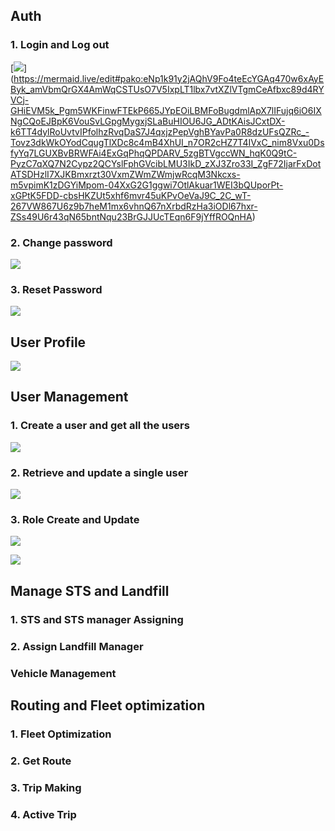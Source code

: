 ## Auth

### 1. Login and Log out
[![](https://mermaid.ink/img/pako:eNp1k91y2jAQhV9Fo4teEcYGAq470w6xAyEByk_amVbmQrGX4AmWqCSTUsO7V5IxpLT1lbx7vtXZlVTgmCeAfbxc89d4RYVCj-GHiEVM5k_Pgm5WKFinwFTEkP665JYpEOiLBMFoBugdmlApX7lIFujq6iO6IXNgCQoEJBpK6VouSvLGpgMygxjSLaBuHIOU6JG_ADtKAisJCxtDX-k6TT4dylRoUvtvIPfolhzRvqDaS7J4qxjzPepVghBYavPa0R8dzUFsQZRc_-Tovz3dkWkOYodCqugTlXDc8c4mB4XhUI_n7OR2cHZ7T4IVxC_nim8Vxu0DsfyYq7LGUXBvBRWFAi4ExGqPhqQPDARV_5zgBTVgccWN_hqK0Q9tC-PyzC7qXQ7N2Cypz2QCYslFphGVcibLMU3IkD_zXJ3Zro33I_ZgF72IjarFxDotATSDHzlI7XJKBmxrzt30VxmZWmZWmjwRcqM3Nkcxs-m5vpimK1zDGYiMpom-04XxG2G1ggwi7OtlAkuar1WEI3bQUporPt-xGPtK5FDD-cbsHKZUt5xhf6mvr45uKPvOeVaJ9C_2C_wT-267VW867U6z9b7heM1mx6vhnQ67nXrbdRzHa3iODl67hxr-ZSs49U6r43qN65bntNqu23BrGJJUcTEqn6F9jYffROQnHA?type=png)]
(https://mermaid.live/edit#pako:eNp1k91y2jAQhV9Fo4teEcYGAq470w6xAyEByk_amVbmQrGX4AmWqCSTUsO7V5IxpLT1lbx7vtXZlVTgmCeAfbxc89d4RYVCj-GHiEVM5k_Pgm5WKFinwFTEkP665JYpEOiLBMFoBugdmlApX7lIFujq6iO6IXNgCQoEJBpK6VouSvLGpgMygxjSLaBuHIOU6JG_ADtKAisJCxtDX-k6TT4dylRoUvtvIPfolhzRvqDaS7J4qxjzPepVghBYavPa0R8dzUFsQZRc_-Tovz3dkWkOYodCqugTlXDc8c4mB4XhUI_n7OR2cHZ7T4IVxC_nim8Vxu0DsfyYq7LGUXBvBRWFAi4ExGqPhqQPDARV_5zgBTVgccWN_hqK0Q9tC-PyzC7qXQ7N2Cypz2QCYslFphGVcibLMU3IkD_zXJ3Zro33I_ZgF72IjarFxDotATSDHzlI7XJKBmxrzt30VxmZWmZWmjwRcqM3Nkcxs-m5vpimK1zDGYiMpom-04XxG2G1ggwi7OtlAkuar1WEI3bQUporPt-xGPtK5FDD-cbsHKZUt5xhf6mvr45uKPvOeVaJ9C_2C_wT-267VW867U6z9b7heM1mx6vhnQ67nXrbdRzHa3iODl67hxr-ZSs49U6r43qN65bntNqu23BrGJJUcTEqn6F9jYffROQnHA)

### 2. Change password

[![](https://mermaid.ink/img/pako:eNptU9tu4jAQ_RXLzxQlQIHNSruiCbe2XNOutOvw4CZDEzXYyHFKaeDf13EuUKl5mpw5c3xmPM6wzwPAFt7G_OCHVEj05Pz0mMeS9OVV0H2I7DgCJj2G1DcgQyZBoEUcIMoCNIcDWtIkOXARbNDNzS90R1xQCVtAoKoiGiebovROp22yBh-id0BrSPacJVCmbZ12Mjf1fUiS3-cCdnL49BeSExqS6iRkh5S9QrC55sz5CY0ulDmXVzRl6UtPLoh3EEX5uLY0SGXIRfRJZcQZeuJvwIqmJsSBfE4lVtRNdGqaaQz9oXEUVK6nF9f3ZPghBfUlek7U4KbO5pqSm34gA90ycoBFdVP3Wv2RrFIQR-RQSV9oAmjLhRYqWY-aNcu09oinrLYwu1iYEzsE_01fWn1Z16zcxYJojXxsWqckzDXhMnguBPjyhJZkDAwElfBlB9CEJuH3pVPmV8Wrbzte6l7W5Hkf5LJ1YcTq9kvmWjPdYtPKhbnep_K2B5o29thCByOPrarA1cHQYw8Vght4B2JHo0A9hiw_x8MyhB142FJhAFuaxtLDHjsrKk0ld4_Mx5YUKTRwqj07EVXrtcPWVq29QveU_eN8V5HUL7Yy_IEts9tpto1ur9350TL67Xav38BHBZu9Ztc0DKPf6hsKvDXPDfypFYxmr9Mz-63bTt_odE2zZTYwBJHkYla8X_2Mz_8BNZo0fA?type=png)](https://mermaid.live/edit#pako:eNptU9tu4jAQ_RXLzxQlQIHNSruiCbe2XNOutOvw4CZDEzXYyHFKaeDf13EuUKl5mpw5c3xmPM6wzwPAFt7G_OCHVEj05Pz0mMeS9OVV0H2I7DgCJj2G1DcgQyZBoEUcIMoCNIcDWtIkOXARbNDNzS90R1xQCVtAoKoiGiebovROp22yBh-id0BrSPacJVCmbZ12Mjf1fUiS3-cCdnL49BeSExqS6iRkh5S9QrC55sz5CY0ulDmXVzRl6UtPLoh3EEX5uLY0SGXIRfRJZcQZeuJvwIqmJsSBfE4lVtRNdGqaaQz9oXEUVK6nF9f3ZPghBfUlek7U4KbO5pqSm34gA90ycoBFdVP3Wv2RrFIQR-RQSV9oAmjLhRYqWY-aNcu09oinrLYwu1iYEzsE_01fWn1Z16zcxYJojXxsWqckzDXhMnguBPjyhJZkDAwElfBlB9CEJuH3pVPmV8Wrbzte6l7W5Hkf5LJ1YcTq9kvmWjPdYtPKhbnep_K2B5o29thCByOPrarA1cHQYw8Vght4B2JHo0A9hiw_x8MyhB142FJhAFuaxtLDHjsrKk0ld4_Mx5YUKTRwqj07EVXrtcPWVq29QveU_eN8V5HUL7Yy_IEts9tpto1ur9350TL67Xav38BHBZu9Ztc0DKPf6hsKvDXPDfypFYxmr9Mz-63bTt_odE2zZTYwBJHkYla8X_2Mz_8BNZo0fA)

### 3. Reset Password
[![](https://mermaid.ink/img/pako:eNqFVNty2jAQ_RWNngljAwHXnUkn4ZaEcDV0prV5UOyleMaWqCSHUMO_R5bt4GZK6qf17jnas3tGSrHPAsA23kRs728Jl2jZ--pRj4rk-Rcnuy3qRiFQ6VGkvlu3TyVwtBLAKYkBMY76MQmjNbq6ukF3rgM0QAv4nYCQ65xzp0tddwE-hC-gqmLHqICi3NXlXpodiQYsocG3U17pZZXjDxBH1H9nT5ezgtjXxEGhSOURUb0nsEczIsSe8aAADjRwmGv7BDfUuPtLQu91-SF1Et8HIUqVD2eVj255YsYFiQroJonWVfCEHdHoI3agtgillFE-W3UPGenpIkmN9pdpDvAX4Dl_XJmoasxYN5m48wT4AfWIJM9EANqw3N8CNdGo6T_8mZ4nn7lDoMCJBL3cctPrKjAbYP7p1DPdalH1-pJXCw110u8kCnWrUpRzFrV0V7sgk_SB67zLWf1vn7e6zdijcx08eXSlg5FHlzp49Ciu4Ri4ugSBukZp1sLDcgsxeNhWYQAbkkTSwx49KShJJHMO1Me25AnUcKIl9kKifIuxvSGRUNkdoT8Zi0uQ-sV2il-xbbZb9abR7jRbXxqG1Wx2rBo-qLTZqbdNwzCshmWo5LV5quE_-gSj3ml1TKtx3bKMVts0G2YNQxBKxsf5zdcPwOkNvAZCcA?type=png)](https://mermaid.live/edit#pako:eNqFVNty2jAQ_RWNngljAwHXnUkn4ZaEcDV0prV5UOyleMaWqCSHUMO_R5bt4GZK6qf17jnas3tGSrHPAsA23kRs728Jl2jZ--pRj4rk-Rcnuy3qRiFQ6VGkvlu3TyVwtBLAKYkBMY76MQmjNbq6ukF3rgM0QAv4nYCQ65xzp0tddwE-hC-gqmLHqICi3NXlXpodiQYsocG3U17pZZXjDxBH1H9nT5ezgtjXxEGhSOURUb0nsEczIsSe8aAADjRwmGv7BDfUuPtLQu91-SF1Et8HIUqVD2eVj255YsYFiQroJonWVfCEHdHoI3agtgillFE-W3UPGenpIkmN9pdpDvAX4Dl_XJmoasxYN5m48wT4AfWIJM9EANqw3N8CNdGo6T_8mZ4nn7lDoMCJBL3cctPrKjAbYP7p1DPdalH1-pJXCw110u8kCnWrUpRzFrV0V7sgk_SB67zLWf1vn7e6zdijcx08eXSlg5FHlzp49Ciu4Ri4ugSBukZp1sLDcgsxeNhWYQAbkkTSwx49KShJJHMO1Me25AnUcKIl9kKifIuxvSGRUNkdoT8Zi0uQ-sV2il-xbbZb9abR7jRbXxqG1Wx2rBo-qLTZqbdNwzCshmWo5LV5quE_-gSj3ml1TKtx3bKMVts0G2YNQxBKxsf5zdcPwOkNvAZCcA)



## User Profile

[![](https://mermaid.ink/img/pako:eNp9U9tS2zAU_BWNnk1qJyZ23Zl2ciEQgoEhtDMl5kHYJ0RTW3IlOSU4-XeE5FxKoX7Q-Kz2rHZ1qXHKM8ARnuf8T7ogQqHb_peEJUxWD4-ClAs0yCkwlTCkv95sCixDN_C7Aqnu0dHRV9Sf3UAKdAkaliVnEu4tuW-mB_W0SlOQ8tvGwoNXeP0T5BoNZ0Mqy5ys0LXgc5rDp4aLYj2Qx62Sbbnka3Sy6zgRgosDnvb1l-0piCUI2z86sGidN7hxeFr3KrXggj4TRTlDt_wXsMbsqVn5B8lptkZnWkYJClrnuwSxNd2InRmx8du4433cc7t77_SOdwEnlvM23d7LmC2tm4lFJ_YQbHF-WPRMMfp3a4ZEkQciwdIu_pvqwojEtZka8Ypl22DxPtjlh8HiXbCr94M13nZesYMLEAWhmb6U9atIgtUCCkhwpH8zmJMqVwlO2EZTSaX4dMVSHClRgYOrMiMKhpTooAWO5iSXGi0Ju-O82JJ0iaMaP-HI6_qtjtsNOv7ntht2OkHo4JWGvaDV9VzXDduhq8Fjb-PgZ6PgtgI_8ML2sR-6ftfz2p6DIaOKi9i-I_OcNi_FOQ5m?type=png)](https://mermaid.live/edit#pako:eNp9U9tS2zAU_BWNnk1qJyZ23Zl2ciEQgoEhtDMl5kHYJ0RTW3IlOSU4-XeE5FxKoX7Q-Kz2rHZ1qXHKM8ARnuf8T7ogQqHb_peEJUxWD4-ClAs0yCkwlTCkv95sCixDN_C7Aqnu0dHRV9Sf3UAKdAkaliVnEu4tuW-mB_W0SlOQ8tvGwoNXeP0T5BoNZ0Mqy5ys0LXgc5rDp4aLYj2Qx62Sbbnka3Sy6zgRgosDnvb1l-0piCUI2z86sGidN7hxeFr3KrXggj4TRTlDt_wXsMbsqVn5B8lptkZnWkYJClrnuwSxNd2InRmx8du4433cc7t77_SOdwEnlvM23d7LmC2tm4lFJ_YQbHF-WPRMMfp3a4ZEkQciwdIu_pvqwojEtZka8Ypl22DxPtjlh8HiXbCr94M13nZesYMLEAWhmb6U9atIgtUCCkhwpH8zmJMqVwlO2EZTSaX4dMVSHClRgYOrMiMKhpTooAWO5iSXGi0Ju-O82JJ0iaMaP-HI6_qtjtsNOv7ntht2OkHo4JWGvaDV9VzXDduhq8Fjb-PgZ6PgtgI_8ML2sR-6ftfz2p6DIaOKi9i-I_OcNi_FOQ5m)

## User Management
### 1. Create a user and get all the users
[![](https://mermaid.ink/img/pako:eNqNk11vmzAUhv-K5WuaQEIDo9KmfDQtTemkppu0hV64cNJYA5vZJltK8t_r2PlaN23jAnFeznl5Hxs3OOM54AjPC_4jWxCh0MPgImUpk_XTsyDVAg0LCkylDOmrP5sCy9E9fK9Bqkd0dvYeDWb3kAFdgpZlxZmER9s8MK-HzbTOMpDyw8bKw628_gJyjUazEZVVQVbokwQh29s7GgogCnKU6BnyvDezU3d8jS4PQ5dCcHHSp6P9knwKYgnCzo9PUtrwO92EvGr6tVpwQV-IopyhB_4N2C7vlfnyZ1LQfI2utY0SFJbQtjlN8p3XtfGK3wLHR-Abu37_pI0PtBM78Rb1GCxmSxttYtWJ3RRb3JwWfVOMf1-nEVHkiUiwbbd_Q7w1Hkljso95zfJ2rHdcaIQ9bnLEvftP3OSA-_HPuLvEBwLs4BJESWiuf91ma5JitYASUhzpxxzmpC5UilO20a2kVny6YhmOlKjBwXWV6xAjSjR-iaM5KaRWK8K-cl7um3SJowb_xJHX81tdtxd0_XcdN-x2g9DBKy17Qavnua4bdkJXi-fexsEvxsFtBX7ghZ1zP3T9nud1PAdDThUXiT1t5tBtXgFyvRvw?type=png)](https://mermaid.live/edit#pako:eNqNk11vmzAUhv-K5WuaQEIDo9KmfDQtTemkppu0hV64cNJYA5vZJltK8t_r2PlaN23jAnFeznl5Hxs3OOM54AjPC_4jWxCh0MPgImUpk_XTsyDVAg0LCkylDOmrP5sCy9E9fK9Bqkd0dvYeDWb3kAFdgpZlxZmER9s8MK-HzbTOMpDyw8bKw628_gJyjUazEZVVQVbokwQh29s7GgogCnKU6BnyvDezU3d8jS4PQ5dCcHHSp6P9knwKYgnCzo9PUtrwO92EvGr6tVpwQV-IopyhB_4N2C7vlfnyZ1LQfI2utY0SFJbQtjlN8p3XtfGK3wLHR-Abu37_pI0PtBM78Rb1GCxmSxttYtWJ3RRb3JwWfVOMf1-nEVHkiUiwbbd_Q7w1Hkljso95zfJ2rHdcaIQ9bnLEvftP3OSA-_HPuLvEBwLs4BJESWiuf91ma5JitYASUhzpxxzmpC5UilO20a2kVny6YhmOlKjBwXWV6xAjSjR-iaM5KaRWK8K-cl7um3SJowb_xJHX81tdtxd0_XcdN-x2g9DBKy17Qavnua4bdkJXi-fexsEvxsFtBX7ghZ1zP3T9nud1PAdDThUXiT1t5tBtXgFyvRvw)

### 2. Retrieve and update a single user

[![](https://mermaid.ink/img/pako:eNqdU19vmzAc_CqWn9MEEhoYkzYloWnTlE5q2klb6IMLvzTWwGa2SZeSfPc5Nvmzbg_beEDc8fP57sA1TnkGOMSLnL-kSyIUuh--T1jCZPX0LEi5RKOcAlMJQ_oazGfAMnQH3yuQ6hGdnX1Aw_kdpEBXoGlZcibh0Q4PzetRPavSFKT8uLX0aEdvvoDcoGgeUVnmZI0eJIjO7oYeyowoyCyIIAcNUKzXk-e9sFW45Rt0cRC4EIKLkzlt85cUMxArEHb9-MSxDdLwxvBlPajUkgv6ShTlDN3zb8Aa75dm588kp9kGXWkZJSisoGNNd6xdE6aRvDKSk7cdTI4dXNtK_6mAyaGAqV39Nv3R64StrNupZaf2m1lwfQoGBox_ry4iijwRCXbs5i9S3xipuDYRxrxiWWefqgm0LyI-FnH7H0XEhyI-_bmIJsshG27hAkRBaKb_-XonkmC1hAISHOrHDBakylWCE7bVo6RSfLZmKQ6VqKCFK-MookQXU-BwQXKp2ZKwr5wX-yENcVjjHzh0-1675_T9nveu6wS9nh-08FrTrt_uu47jBN3A0eS5u23hV6PgtH3Pd4PuuRc4Xt91u24LQ0YVF7E9pua0bn8C8U8wRA?type=png)](https://mermaid.live/edit#pako:eNqdU19vmzAc_CqWn9MEEhoYkzYloWnTlE5q2klb6IMLvzTWwGa2SZeSfPc5Nvmzbg_beEDc8fP57sA1TnkGOMSLnL-kSyIUuh--T1jCZPX0LEi5RKOcAlMJQ_oazGfAMnQH3yuQ6hGdnX1Aw_kdpEBXoGlZcibh0Q4PzetRPavSFKT8uLX0aEdvvoDcoGgeUVnmZI0eJIjO7oYeyowoyCyIIAcNUKzXk-e9sFW45Rt0cRC4EIKLkzlt85cUMxArEHb9-MSxDdLwxvBlPajUkgv6ShTlDN3zb8Aa75dm588kp9kGXWkZJSisoGNNd6xdE6aRvDKSk7cdTI4dXNtK_6mAyaGAqV39Nv3R64StrNupZaf2m1lwfQoGBox_ry4iijwRCXbs5i9S3xipuDYRxrxiWWefqgm0LyI-FnH7H0XEhyI-_bmIJsshG27hAkRBaKb_-XonkmC1hAISHOrHDBakylWCE7bVo6RSfLZmKQ6VqKCFK-MookQXU-BwQXKp2ZKwr5wX-yENcVjjHzh0-1675_T9nveu6wS9nh-08FrTrt_uu47jBN3A0eS5u23hV6PgtH3Pd4PuuRc4Xt91u24LQ0YVF7E9pua0bn8C8U8wRA)


### 3. Role Create and Update 

[![](https://mermaid.ink/img/pako:eNptU9tu4jAQ_RXLzylKICXZVOqKS2kpTStBtdIu4cFNhmI1sbO-sEsD_14TU0gvfvKcmTlzzsiucMozwBFe5vxfuiJCocf-RcISJvXTsyDlCg1yCkwlDJnTm8-AZWgKfzVItUBnZ5eoP59CCnQNBpYlZxIWtrhfpwfVTKcpSPlzZ-HBHt7-BrlFw_mQyjInGzTlOchFs-Ceb9HVMX8lBBcoNjTkec9vVHwQOQOxBmH7Rw1BVucBr_VcVz2tVlzQV6IoZ-iRvwA7SLuuJ_8iOc226MbQKEFhz9NQd1OzjD-7Gp9c3R6W1GgaHy1NbPKzn9P0MVvb-ROLTuySbXDbDHp1MPq6jCFR5IlIsGV33_u4q7vjqsbQiGuWvXuJT17uv3qJj14evvdykHOUlzDs4AJEQWhmXlq1p0mwWkEBCY7MNYMl0blKcMJ2ppRoxWcbluJICQ0O1mVGFAwpMe4KHC1JLg1aEvaH8-K9yIQ4qvB_HHldv9Vxu0HH_9F2w04nCB28MbAXtLqe67phO3QNeO7tHPxaM7itwA-8sH3uh67f9by252DIqOIitp-j_iO7N0sz_qI?type=png)](https://mermaid.live/edit#pako:eNptU9tu4jAQ_RXLzylKICXZVOqKS2kpTStBtdIu4cFNhmI1sbO-sEsD_14TU0gvfvKcmTlzzsiucMozwBFe5vxfuiJCocf-RcISJvXTsyDlCg1yCkwlDJnTm8-AZWgKfzVItUBnZ5eoP59CCnQNBpYlZxIWtrhfpwfVTKcpSPlzZ-HBHt7-BrlFw_mQyjInGzTlOchFs-Ceb9HVMX8lBBcoNjTkec9vVHwQOQOxBmH7Rw1BVucBr_VcVz2tVlzQV6IoZ-iRvwA7SLuuJ_8iOc226MbQKEFhz9NQd1OzjD-7Gp9c3R6W1GgaHy1NbPKzn9P0MVvb-ROLTuySbXDbDHp1MPq6jCFR5IlIsGV33_u4q7vjqsbQiGuWvXuJT17uv3qJj14evvdykHOUlzDs4AJEQWhmXlq1p0mwWkEBCY7MNYMl0blKcMJ2ppRoxWcbluJICQ0O1mVGFAwpMe4KHC1JLg1aEvaH8-K9yIQ4qvB_HHldv9Vxu0HH_9F2w04nCB28MbAXtLqe67phO3QNeO7tHPxaM7itwA-8sH3uh67f9by252DIqOIitp-j_iO7N0sz_qI)

[![](https://mermaid.ink/img/pako:eNptk9tuozAQhl_F8nUaQUIDy0pd5dBDmsNKSVNpF3rhwqRYBZu1TbopybuviyHJtuECMT__zHwz4BJHPAbs43XK36KECIUeBt9DFjJZPL8IkidomFJgKmRIX_1gCSxGC_hTgFRP6OLiCg2CBURAN6BlmXMm4cmYB9XrYbksogik_LE38vBD3v0CuUOjYERlnpItqj1opm_kpalgrHO-Q9cH57UQXJz4NM9_uEsQGxAm_-YEzRDXekV2W_YLlXBB34minKEH_gqshrytOj-SlMY7dBcME4he0UqCQAueNnh3VZlx2Y8zyprxxsfx7oNVHhMFXxLHh7kmZqErRmoUiL9MeOQZs40hmhj1vgKYft7w9IgwM_XPr3d6wJgb27nOE_ORTTA7DeZN8PkTjIgiz0SCsf08t4U6pV-VuAkZbuEMREZorP_F8iMxxCqBDELs68cY1qRIVYhDttdWvSy-3LII-0oU0MJF1WBEie6fYX9NUqnVnLDfnGeNSYfYL_Ff7Ns9p921em7X-daxvG7X9Vp4q2Xbbfdsy7K8jmdp8dLet_B7VcFqu45re51Lx7Ocnm137BaGmCouZub4VKdo_w_UvQq9?type=png)](https://mermaid.live/edit#pako:eNptk9tuozAQhl_F8nUaQUIDy0pd5dBDmsNKSVNpF3rhwqRYBZu1TbopybuviyHJtuECMT__zHwz4BJHPAbs43XK36KECIUeBt9DFjJZPL8IkidomFJgKmRIX_1gCSxGC_hTgFRP6OLiCg2CBURAN6BlmXMm4cmYB9XrYbksogik_LE38vBD3v0CuUOjYERlnpItqj1opm_kpalgrHO-Q9cH57UQXJz4NM9_uEsQGxAm_-YEzRDXekV2W_YLlXBB34minKEH_gqshrytOj-SlMY7dBcME4he0UqCQAueNnh3VZlx2Y8zyprxxsfx7oNVHhMFXxLHh7kmZqErRmoUiL9MeOQZs40hmhj1vgKYft7w9IgwM_XPr3d6wJgb27nOE_ORTTA7DeZN8PkTjIgiz0SCsf08t4U6pV-VuAkZbuEMREZorP_F8iMxxCqBDELs68cY1qRIVYhDttdWvSy-3LII-0oU0MJF1WBEie6fYX9NUqnVnLDfnGeNSYfYL_Ff7Ns9p921em7X-daxvG7X9Vp4q2Xbbfdsy7K8jmdp8dLet_B7VcFqu45re51Lx7Ocnm137BaGmCouZub4VKdo_w_UvQq9)




## Manage STS and Landfill
### 1. STS and STS manager Assigning


### 2. Assign Landfill Manager




### Vehicle Management

## Routing and Fleet optimization

### 1. Fleet Optimization


### 2. Get Route

### 3. Trip Making


### 4. Active Trip
